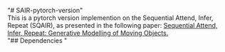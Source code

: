 "# SAIR-pytorch-version" 
\
This is a pytorch version implemention on the Sequential Attend, Infer, Repeat (SQAIR), as presented in the following paper: [Sequential Attend, Infer, Repeat: Generative Modelling of Moving Objects.](https://arxiv.org/abs/1806.01794)
\
"## Dependencies "
